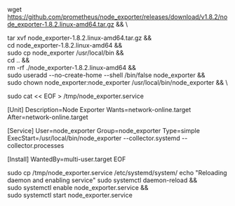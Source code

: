 wget https://github.com/prometheus/node_exporter/releases/download/v1.8.2/node_exporter-1.8.2.linux-amd64.tar.gz &&  \

tar xvf node_exporter-1.8.2.linux-amd64.tar.gz &&  \
cd node_exporter-1.8.2.linux-amd64 && \
sudo cp node_exporter /usr/local/bin && \
cd .. && \
rm -rf ./node_exporter-1.8.2.linux-amd64 && \
sudo useradd --no-create-home --shell /bin/false node_exporter &&  \
sudo chown node_exporter:node_exporter /usr/local/bin/node_exporter &&  \

sudo cat << EOF > /tmp/node_exporter.service 

[Unit]
Description=Node Exporter
Wants=network-online.target
After=network-online.target

[Service]
User=node_exporter
Group=node_exporter
Type=simple
ExecStart=/usr/local/bin/node_exporter --collector.systemd --collector.processes

[Install]
WantedBy=multi-user.target
EOF

sudo cp /tmp/node_exporter.service /etc/systemd/system/
echo "Reloading daemon and enabling service"
sudo systemctl daemon-reload && \
sudo systemctl enable node_exporter.service && \
sudo systemctl start node_exporter.service 